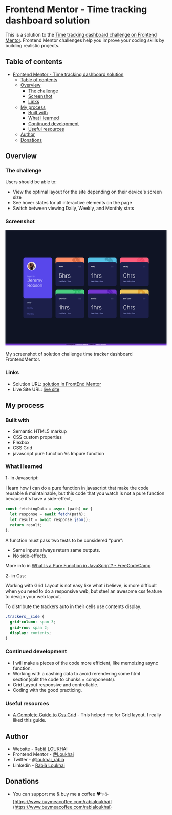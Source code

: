 # Frontend Mentor - Time tracking dashboard solution

This is a solution to the [Time tracking dashboard challenge on Frontend Mentor](https://www.frontendmentor.io/challenges/time-tracking-dashboard-UIQ7167Jw). Frontend Mentor challenges help you improve your coding skills by building realistic projects.

## Table of contents

- [Frontend Mentor - Time tracking dashboard solution](#frontend-mentor---time-tracking-dashboard-solution)
  - [Table of contents](#table-of-contents)
  - [Overview](#overview)
    - [The challenge](#the-challenge)
    - [Screenshot](#screenshot)
    - [Links](#links)
  - [My process](#my-process)
    - [Built with](#built-with)
    - [What I learned](#what-i-learned)
    - [Continued development](#continued-development)
    - [Useful resources](#useful-resources)
  - [Author](#author)
  - [Donations](#donations)

## Overview

### The challenge

Users should be able to:

- View the optimal layout for the site depending on their device's screen size
- See hover states for all interactive elements on the page
- Switch between viewing Daily, Weekly, and Monthly stats

### Screenshot

![Screenshot of time tracker dashboard](./images/time_tracker_dashboard_loukhai_rabia_frontend_mentor.png)

My screenshot of solution challenge time tracker dashboard FrontendMentor.

### Links

- Solution URL: [solution In FrontEnd Mentor](https://www.frontendmentor.io/solutions/responsive-grid-layout-fetching-data-and-printing-vVghKV2mI1)
- Live Site URL: [live site](https://loukhai.github.io/FrontEndMentor_dashboard-tracker-time/)

## My process

### Built with

- Semantic HTML5 markup
- CSS custom properties
- Flexbox
- CSS Grid
- javascript pure function Vs Impure function

### What I learned

1- in Javascript:

I learn how i can do a pure function in javascript that make the code reusable & maintainable, but this code that you watch is not a pure function because it's have a side-effect,

```js
const fetchingData = async (path) => {
  let response = await fetch(path);
  let result = await response.json();
  return result;
};
```

A function must pass two tests to be considered “pure”:

- Same inputs always return same outputs.
- No side-effects.

More info in [What Is a Pure Function in JavaScript? - FreeCodeCamp](https://www.freecodecamp.org/news/what-is-a-pure-function-in-javascript-acb887375dfe/#:~:text=A%20function's%20pure%20if%20it's,leave%20the%20original%20one%20untouched.)

2- in Css:

Working with Grid Layout is not easy like what i believe, is more difficult when you need to do a responsive web, but steel an awesome css feature to design your web layout.

To distribute the trackers auto in their cells use contents display.

```css
.trackers__side {
  grid-column: span 3;
  grid-row: span 2;
  display: contents;
}
```

### Continued development

- I will make a pieces of the code more efficient, like memoizing async function.
- Working with a cashing data to avoid rerendering some html section(split the code to chunks = components).
- Grid Layout responsive and controllable.
- Coding with the good practicing.

### Useful resources

- [A Complete Guide to Css Grid](https://css-tricks.com/snippets/css/complete-guide-grid/) - This helped me for Grid layout. I really liked this guide.

## Author

- Website - [Rabiâ LOUKHAI](https://rabie.vercel.app)
- Frontend Mentor - [@Loukhai](https://www.frontendmentor.io/profile/Loukhai)
- Twitter - [@loukhai_rabia](https://www.twitter.com/loukhai_rabia)
- Linkedin - [Rabiâ Loukhai](https://www.linkedin.com/in/rabi%C3%A2-l-9172a2136/)

## Donations

- You can support me & buy me a coffee ❤️✨☕[https://www.buymeacoffee.com/rabialoukhai](https://www.buymeacoffee.com/rabialoukhai)
